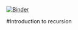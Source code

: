 [![Binder](https://mybinder.org/badge_logo.svg)](https://mybinder.org/v2/gh/tutorials-4newbies/recursion/master?filepath=data-structures-2.ipynb)

#Introduction to recursion


